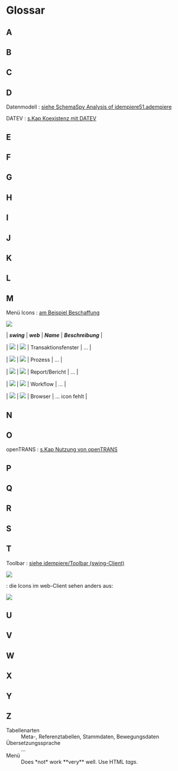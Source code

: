 # Glossar

## A
## B
## C
## D

Datenmodell
: [siehe SchemaSpy Analysis of idempiere51.adempiere](https://globalqss.com/idempiere/5.1_20171111/schemaspy/)

DATEV
: [s.Kap Koexistenz mit DATEV](usr/3.datev.md)

## E
## F
## G
## H
## I
## J
## K
## L
## M

Menü Icons
: [am Beispiel Beschaffung](usr/2.4-purchase.md)

![](../.gitbook/assets/menu-purchase-de.PNG)

| **_swing_**                               | **_web_**                               | **_Name_** | **_Beschreibung_** |

| ![](../.gitbook/assets/icons/menuSwing/mWindow.png)   | ![](../.gitbook/assets/icons/menuWeb/mWindow.png)   | Transaktionsfenster | ... |

| ![](../.gitbook/assets/icons/menuSwing/mProcess.png)  | ![](../.gitbook/assets/icons/menuWeb/mProcess.png)  | Prozess | ... |

| ![](../.gitbook/assets/icons/menuSwing/mReport.png)   | ![](../.gitbook/assets/icons/menuWeb/mReport.png)   | Report/Bericht | ... |

| ![](../.gitbook/assets/icons/menuSwing/mWorkFlow.png) | ![](../.gitbook/assets/icons/menuWeb/mWorkFlow.png) | Workflow | ... |

| ![](../.gitbook/assets/icons/menuSwing/TreeLeaf.gif)  | ![](../.gitbook/assets/icons/menuWeb/TreeLeaf.gif)  | Browser | ... icon fehlt |

## N
## O

openTRANS
: [s.Kap Nutzung von openTRANS](usr/4.opentrans.md)

## P
## Q
## R
## S
## T

Toolbar
: [siehe idempiere/Toolbar (swing-Client)](http://wiki.idempiere.org/de/Toolbar)

![](http://wiki.idempiere.org/w-de/images/4/4f/Toolbar_-_Window_%28iDempiere_1.0.0%29.png)

: die Icons im web-Client sehen anders aus:

![](../.gitbook/assets/Toolbar-web.PNG)

## U
## V
## W
## X
## Y
## Z


<dl>
  <dt>Tabellenarten</dt>
  <dd>Meta-, Referenztabellen, Stammdaten, Bewegungsdaten</dd>

  <dt>Übersetzungssprache</dt>
  <dd>...</dd>

  <dt>Menü</dt>
  <dd>Does *not* work **very** well. Use HTML <em>tags</em>.</dd>
</dl>